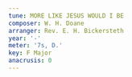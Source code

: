 ```yaml
---
tune: MORE LIKE JESUS WOULD I BE
composer: W. H. Doane
arranger: Rev. E. H. Bickersteth
year: '-'
meter: '7s, D.'
key: F Major
anacrusis: 0
---
```

